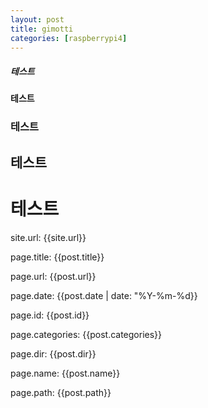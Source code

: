 ```yaml
---
layout: post
title: gimotti
categories: [raspberrypi4]
---
```


##### 테스트
#### 테스트
### 테스트
## 테스트
# 테스트

<!-- ![테스트]({{"./images/testpic.png" | relative_url}}) 

-->
site.url: {{site.url}}

<!-- page.content: {{post.content}} -->

page.title: {{post.title}}

page.url: {{post.url}}

page.date: {{post.date | date: "%Y-%m-%d}}

page.id: {{post.id}}

page.categories: {{post.categories}}

<!-- page.collection: {{post.collection}}

page.tags: {{post.tags}} -->

page.dir: {{post.dir}}

page.name: {{post.name}}

page.path: {{post.path}}

<!-- page.next: {{post.next}}

page.previous: {{post.previous}} -->
